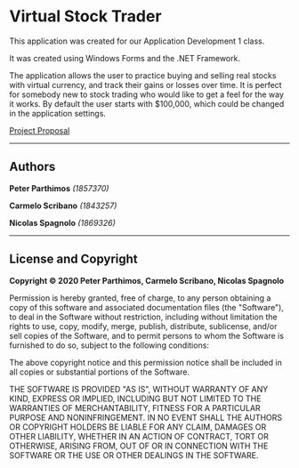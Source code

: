 # Virtual Stock Trader

This application was created for our Application Development 1 class.

It was created using Windows Forms and the .NET Framework.

The application allows the user to practice buying and selling real stocks with virtual currency, and track their gains or losses over time. It is perfect for somebody new to stock trading who would like to get a feel for the way it works. By default the user starts with $100,000, which could be changed in the application settings.

[Project Proposal](https://docs.google.com/document/d/14E5rr0FpjZWGFPlTGgG2_3LrA5u3f4XtBdJsboBwfsA/edit?usp=sharing "Google Docs")

---
## Authors

__Peter Parthimos__ _(1857370)_

__Carmelo Scribano__ _(1843257)_

__Nicolas Spagnolo__ _(1869326)_

---
## License and Copyright

**Copyright © 2020 Peter Parthimos, Carmelo Scribano, Nicolas Spagnolo**

Permission is hereby granted, free of charge, to any person obtaining a copy
of this software and associated documentation files (the "Software"), to deal
in the Software without restriction, including without limitation the rights
to use, copy, modify, merge, publish, distribute, sublicense, and/or sell
copies of the Software, and to permit persons to whom the Software is
furnished to do so, subject to the following conditions:

The above copyright notice and this permission notice shall be included in all
copies or substantial portions of the Software.

THE SOFTWARE IS PROVIDED "AS IS", WITHOUT WARRANTY OF ANY KIND, EXPRESS OR
IMPLIED, INCLUDING BUT NOT LIMITED TO THE WARRANTIES OF MERCHANTABILITY,
FITNESS FOR A PARTICULAR PURPOSE AND NONINFRINGEMENT. IN NO EVENT SHALL THE
AUTHORS OR COPYRIGHT HOLDERS BE LIABLE FOR ANY CLAIM, DAMAGES OR OTHER
LIABILITY, WHETHER IN AN ACTION OF CONTRACT, TORT OR OTHERWISE, ARISING FROM,
OUT OF OR IN CONNECTION WITH THE SOFTWARE OR THE USE OR OTHER DEALINGS IN THE
SOFTWARE.